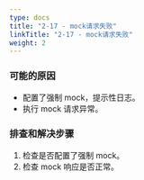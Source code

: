 ```yaml
---
type: docs
title: "2-17 - mock请求失败"
linkTitle: "2-17 - mock请求失败"
weight: 2
---
```


### 可能的原因

* 配置了强制 mock，提示性日志。
* 执行 mock 请求异常。

### 排查和解决步骤
1. 检查是否配置了强制 mock。
2. 检查 mock 响应是否正常。



